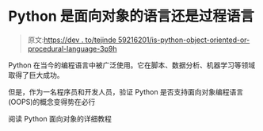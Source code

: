 # Python 是面向对象的语言还是过程语言

> 原文:[https://dev . to/tejinde 59216201/is-python-object-oriented-or-procedural-language-3p9h](https://dev.to/tejinde59216201/is-python-object-oriented-or-procedural-language-3p9h)

Python 在当今的编程语言中被广泛使用。它在脚本、数据分析、机器学习等领域取得了巨大成功。

但是，作为一名程序员和开发人员，验证 Python 是否支持面向对象编程语言(OOPS)的概念变得势在必行

阅读 Python 面向对象的详细教程